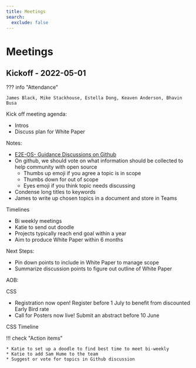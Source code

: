 ```yaml
---
title: Meetings
search:
  exclude: false
---
```


# Meetings

## Kickoff - 2022-05-01

??? info "Attendance"

    James Black, Mike Stackhouse, Estella Dong, Keaven Anderson, Bhavin Busa

Kick off meeting agenda: 

- Intros 
- Discuss plan for White Paper  

Notes: 

- [E2E-OS- Guidance Discussions on Github](https://github.com/phuse-org/E2E-OS-Guidance/discussions/1)  
- On github, we should vote on what information should be collected to help community with open source 
    - Thumbs up emoji if you agree a topic is in scope  
    - Thumbs down for out of scope  
    - Eyes emoji if you think topic needs discussing  
- Condense long titles to keywords  
- James to write up chosen topics in a document and store in Teams 

Timelines 

- Bi weekly meetings 
- Katie to send out doodle 
- Projects typically reach end goal within a year  
- Aim to produce White Paper within 6 months  

Next Steps: 

- Pin down points to include in White Paper to manage scope  
- Summarize discussion points to figure out outline of White Paper  

AOB: 

CSS 

- Registration now open! Register before 1 July to benefit from discounted Early Bird rate  
- Call for Posters now live! Submit an abstract before 10 June  

CSS Timeline  

!!! check "Action items"
 
    * Katie to set up a doodle to find best time to meet bi-weekly 
    * Katie to add Sam Hume to the team 
    * Suggest or vote for topics in Github discussion 